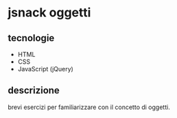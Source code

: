 # jsnack oggetti
## tecnologie
* HTML
* CSS
* JavaScript (jQuery)
## descrizione
brevi esercizi per familiarizzare con il concetto di oggetti.
